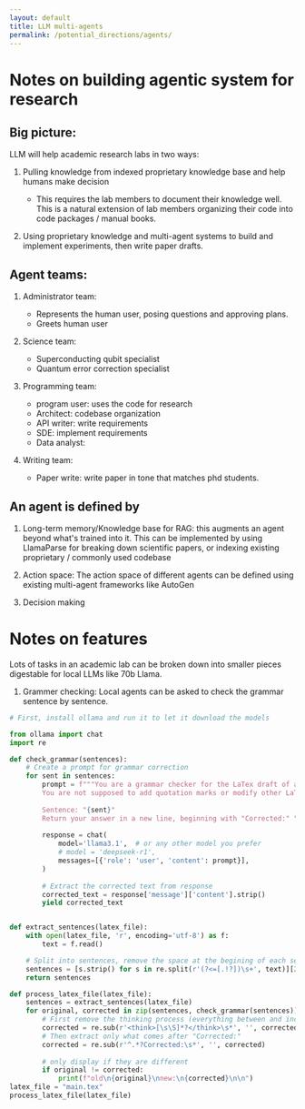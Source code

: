 ```yaml
---
layout: default
title: LLM multi-agents
permalink: /potential_directions/agents/
---
```


<!-- <style>
/* Make sure body and html span full height and have no background */
html, body {
    min-height: 100vh;
    background: transparent !important;
}

/* Create a background wrapper that covers everything */
body::before {
    content: '';
    position: fixed;
    top: 0;
    left: 0;
    width: 100%;
    height: 100%;
    background-image: url('/files/2024/JJ_Chain.png');
    background-size: cover;
    background-position: center;
    background-attachment: fixed;
    z-index: -2;
}

/* Dark overlay for the entire page */
body::after {
    content: '';
    position: fixed;
    top: 0;
    left: 0;
    width: 100%;
    height: 100%;
    background: rgba(0, 0, 0, 0.7);
    z-index: -1;
}

/* Override all header backgrounds and ensure proper z-index */
header,
.dark-mode header,
body.dark-mode header {
    background-color: transparent !important;
    position: relative;
    z-index: 100;
}

/* Override all footer backgrounds and ensure proper z-index */
footer,
#footer,
.dark-mode footer,
.dark-mode #footer,
body.dark-mode #footer {
    background-color: transparent !important;
    margin-top: 2em;
    position: relative;
    z-index: 1;
}

main {
    position: relative;
    z-index: 1;
    padding: 2em;
    max-width: none !important;
    width: 100%;
    margin: 0;
    min-height: calc(100vh - 200px);
    background: transparent !important;
    text-align: left;
}

/* Ensure text in header/footer remains visible */
.menu-link > a,
.search-button a,
.footer-section h3,
.social-link,
.footer-section p,
.dark-mode .menu-link > a,
.dark-mode .search-button a,
.dark-mode .footer-section h3,
.dark-mode .social-link,
.dark-mode .footer-section p {
    color: white !important;
    text-shadow: 0 1px 3px rgba(0, 0, 0, 0.3);
    position: relative;
    z-index: 101;
}

/* Style dropdown menu to be semi-transparent */
.dropdown-content,
.dark-mode .dropdown-content {
    background: rgba(26, 26, 26, 0.8) !important;
    backdrop-filter: blur(5px);
    -webkit-backdrop-filter: blur(5px);
    z-index: 102;
}

.dropdown-content a,
.dark-mode .dropdown-content a {
    color: white !important;
}

main > * {
    position: relative;
    z-index: 1;
    max-width: 1000px;
    margin-left: auto;
    margin-right: auto;
    color: white;
}

main h1 {
    font-size: 2em;
    margin-top: 1.5em;
    margin-bottom: 1em;
}

main p {
    margin-bottom: 1em;
    line-height: 1.6;
}

main a {
    color: var(--color-primary);
    text-decoration: none;
}

main a:hover {
    text-decoration: underline;
}

/* Add hover area for dropdown */
.menu-link {
    padding-bottom: 20px;
}

/* Create hover bridge for dropdown */
.dropdown-content::before {
    content: '';
    position: absolute;
    top: -20px;
    left: 0;
    right: 0;
    height: 20px;
    background: transparent;
}

/* Ensure dropdown items are clickable */
.dropdown-content a {
    position: relative;
    z-index: 103;
    display: block;
    padding: 0.8em 1.2em;
    color: white !important;
    transition: background-color 0.2s ease;
}

.dropdown-content a:hover {
    background-color: rgba(255, 255, 255, 0.1);
}

/* Background overlays */
body::before {
    z-index: -2;
}

body::after {
    z-index: -1;
}

main {
    z-index: 1;
}
</style> -->

# Notes on building agentic system for research

## Big picture:

LLM will help academic research labs in two ways:

1) Pulling knowledge from indexed proprietary knowledge base and help humans make decision
    - This requires the lab members to document their knowledge well. This is a natural extension of lab members organizing their code into code packages / manual books.

2) Using proprietary knowledge and multi-agent systems to build and implement experiments, then write paper drafts.

## Agent teams:

1) Administrator team: 
    - Represents the human user, posing questions and approving plans.
    - Greets human user

2) Science team:
    - Superconducting qubit specialist
    - Quantum error correction specialist

2) Programming team:
    - program user: uses the code for research
    - Architect: codebase organization
    - API writer: write requirements
    - SDE: implement requirements
    - Data analyst: 

3) Writing team:
    - Paper write: write paper in tone that matches phd students.


## An agent is defined by 

1) Long-term memory/Knowledge base for RAG: this augments an agent beyond what's trained into it. This can be implemented by using LlamaParse for breaking down scientific papers, or indexing existing proprietary / commonly used codebase
    
2) Action space: The action space of different agents can be defined using existing multi-agent frameworks like AutoGen

3) Decision making


# Notes on features

Lots of tasks in an academic lab can be broken down into smaller pieces digestable for local LLMs like 70b Llama.

1) Grammer checking: Local agents can be asked to check the grammar sentence by sentence. 

```python
# First, install ollama and run it to let it download the models

from ollama import chat
import re

def check_grammar(sentences):
    # Create a prompt for grammar correction
    for sent in sentences:
        prompt = f"""You are a grammar checker for the LaTex draft of an academic paper. Correct the following sentence for obvious grammar mistakes. 
        You are not supposed to add quotation marks or modify other LaTex commands. Only return the corrected sentence without explanations or additional text.
        
        Sentence: "{sent}"
        Return your answer in a new line, beginning with "Corrected:" """
        
        response = chat(
            model='llama3.1',  # or any other model you prefer
            # model = 'deepseek-r1',
            messages=[{'role': 'user', 'content': prompt}],
        )
        
        # Extract the corrected text from response
        corrected_text = response['message']['content'].strip()
        yield corrected_text


def extract_sentences(latex_file):
    with open(latex_file, 'r', encoding='utf-8') as f:
        text = f.read()

    # Split into sentences, remove the space at the begining of each senteces, start from the 4th sentence
    sentences = [s.strip() for s in re.split(r'(?<=[.!?])\s+', text)][2:]
    return sentences

def process_latex_file(latex_file):
    sentences = extract_sentences(latex_file)
    for original, corrected in zip(sentences, check_grammar(sentences)):
        # First remove the thinking process (everything between and including <think> tags)
        corrected = re.sub(r'<think>[\s\S]*?</think>\s*', '', corrected)
        # Then extract only what comes after "Corrected:"
        corrected = re.sub(r'^.*?Corrected:\s*', '', corrected)
        
        # only display if they are different
        if original != corrected:
            print(f"old\n{original}\nnew:\n{corrected}\n\n")
latex_file = "main.tex"
process_latex_file(latex_file)
```

<!-- 2) Paper local checking: Agents can be used to check the structure of papers -->